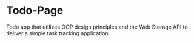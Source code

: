 # Todo-Page
Todo app that utilizes OOP design principles and the Web Storage API to deliver a simple task tracking application.
